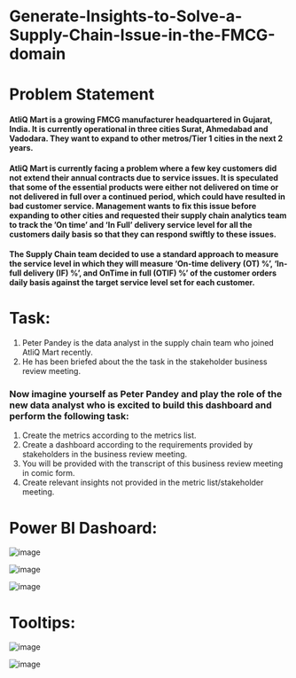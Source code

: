 # Generate-Insights-to-Solve-a-Supply-Chain-Issue-in-the-FMCG-domain


# Problem Statement
#### AtliQ Mart is a growing FMCG manufacturer headquartered in Gujarat, India. It is currently operational in three cities Surat, Ahmedabad and Vadodara. They want to expand to other metros/Tier 1 cities in the next 2 years.

#### AtliQ Mart is currently facing a problem where a few key customers did not extend their annual contracts due to service issues. It is speculated that some of the essential products were either not delivered on time or not delivered in full over a continued period, which could have resulted in bad customer service. Management wants to fix this issue before expanding to other cities and requested their supply chain analytics team to track the ’On time’ and ‘In Full’ delivery service level for all the customers daily basis so that they can respond swiftly to these issues.

#### The Supply Chain team decided to use a standard approach to measure the service level in which they will measure ‘On-time delivery (OT) %’, ‘In-full delivery (IF) %’, and OnTime in full (OTIF) %’ of the customer orders daily basis against the target service level set for each customer.

# Task:  
1. Peter Pandey is the data analyst in the supply chain team who joined AtliQ Mart recently.
2. He has been briefed about the the task in the stakeholder business review meeting.

### Now imagine yourself as Peter Pandey and play the role of the new data analyst who is excited to build this dashboard and perform the following task:

1. Create the metrics according to the metrics list.
2. Create a dashboard according to the requirements provided by stakeholders in the business review meeting.
3. You will be provided with the transcript of this business review meeting in comic form.
4. Create relevant insights not provided in the metric list/stakeholder meeting.


# Power BI Dashoard:

![image](https://github.com/Akashpandey1507/Generate-Insights-to-Solve-a-Supply-Chain-Issue-in-the-FMCG-domain/assets/124170332/1495b0b8-f6dd-4791-aaf7-d2c684b09f2f)

![image](https://github.com/Akashpandey1507/Generate-Insights-to-Solve-a-Supply-Chain-Issue-in-the-FMCG-domain/assets/124170332/539997be-d00b-4d1b-8175-71fca1a7e9f1)

![image](https://github.com/Akashpandey1507/Generate-Insights-to-Solve-a-Supply-Chain-Issue-in-the-FMCG-domain/assets/124170332/adfacd02-1b31-47f9-ba7d-7c08d95e35ad)

# Tooltips:

![image](https://github.com/Akashpandey1507/Generate-Insights-to-Solve-a-Supply-Chain-Issue-in-the-FMCG-domain/assets/124170332/174a9a53-3cdb-40fd-9cd0-3d76c162dd62)

![image](https://github.com/Akashpandey1507/Generate-Insights-to-Solve-a-Supply-Chain-Issue-in-the-FMCG-domain/assets/124170332/35a4e090-7f55-483f-9b51-efaef13ff392)
